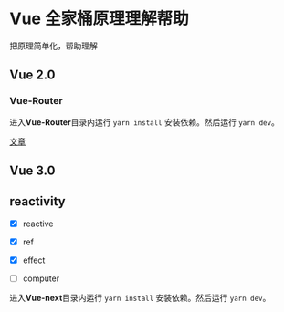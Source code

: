 # Vue 全家桶原理理解帮助
把原理简单化，帮助理解

## Vue 2.0

### Vue-Router

进入**Vue-Router**目录内运行 `yarn install` 安装依赖。然后运行 `yarn dev`。

[文章](https://www.yuque.com/u120129/aygter/ky7qki)


## Vue 3.0

## reactivity

- [x] reactive 

- [x] ref

- [x] effect

- [ ] computer

进入**Vue-next**目录内运行 `yarn install` 安装依赖。然后运行 `yarn dev`。